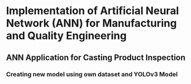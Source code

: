 # Implementation of Artificial Neural Network (ANN) for Manufacturing and Quality Engineering
## ANN Application for Casting Product Inspection
### Creating new model using own dataset and YOLOv3 Model
